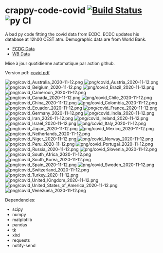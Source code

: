 # crappy-code-covid [![Build Status](https://cloud.drone.io/api/badges/a-lemonnier/crappy-code-covid/status.svg)](https://cloud.drone.io/a-lemonnier/crappy-code-covid) ![py CI](https://github.com/a-lemonnier/crappy-code-covid/workflows/py%20CI/badge.svg)
 
A bad py code fitting the covid data from ECDC. ECDC updates his database at 12h00 CEST atm. Demographic data are from World Bank.
 
- [ECDC Data](https://www.ecdc.europa.eu/en/publications-data/download-todays-data-geographic-distribution-covid-19-cases-worldwide)
- [WB Data](https://data.worldbank.org/indicator/sp.pop.totl)
 
 
Mise à jour quotidienne automatique par action github.
 
Version pdf: [covid.pdf](https://github.com/a-lemonnier/crappy-code-covid/raw/master/covid.pdf)
 
![png/covid_Australia_2020-11-12.png](png/covid_Australia_2020-11-12.png)
![png/covid_Austria_2020-11-12.png](png/covid_Austria_2020-11-12.png)
![png/covid_Belgium_2020-11-12.png](png/covid_Belgium_2020-11-12.png)
![png/covid_Brazil_2020-11-12.png](png/covid_Brazil_2020-11-12.png)
![png/covid_Cameroon_2020-11-12.png](png/covid_Cameroon_2020-11-12.png)
![png/covid_Canada_2020-11-12.png](png/covid_Canada_2020-11-12.png)
![png/covid_Chile_2020-11-12.png](png/covid_Chile_2020-11-12.png)
![png/covid_China_2020-11-12.png](png/covid_China_2020-11-12.png)
![png/covid_Colombia_2020-11-12.png](png/covid_Colombia_2020-11-12.png)
![png/covid_Ecuador_2020-11-12.png](png/covid_Ecuador_2020-11-12.png)
![png/covid_France_2020-11-12.png](png/covid_France_2020-11-12.png)
![png/covid_Germany_2020-11-12.png](png/covid_Germany_2020-11-12.png)
![png/covid_India_2020-11-12.png](png/covid_India_2020-11-12.png)
![png/covid_Iran_2020-11-12.png](png/covid_Iran_2020-11-12.png)
![png/covid_Ireland_2020-11-12.png](png/covid_Ireland_2020-11-12.png)
![png/covid_Israel_2020-11-12.png](png/covid_Israel_2020-11-12.png)
![png/covid_Italy_2020-11-12.png](png/covid_Italy_2020-11-12.png)
![png/covid_Japan_2020-11-12.png](png/covid_Japan_2020-11-12.png)
![png/covid_Mexico_2020-11-12.png](png/covid_Mexico_2020-11-12.png)
![png/covid_Netherlands_2020-11-12.png](png/covid_Netherlands_2020-11-12.png)
![png/covid_Niger_2020-11-12.png](png/covid_Niger_2020-11-12.png)
![png/covid_Norway_2020-11-12.png](png/covid_Norway_2020-11-12.png)
![png/covid_Peru_2020-11-12.png](png/covid_Peru_2020-11-12.png)
![png/covid_Portugal_2020-11-12.png](png/covid_Portugal_2020-11-12.png)
![png/covid_Russia_2020-11-12.png](png/covid_Russia_2020-11-12.png)
![png/covid_Slovenia_2020-11-12.png](png/covid_Slovenia_2020-11-12.png)
![png/covid_South_Africa_2020-11-12.png](png/covid_South_Africa_2020-11-12.png)
![png/covid_South_Korea_2020-11-12.png](png/covid_South_Korea_2020-11-12.png)
![png/covid_Spain_2020-11-12.png](png/covid_Spain_2020-11-12.png)
![png/covid_Sweden_2020-11-12.png](png/covid_Sweden_2020-11-12.png)
![png/covid_Switzerland_2020-11-12.png](png/covid_Switzerland_2020-11-12.png)
![png/covid_Turkey_2020-11-12.png](png/covid_Turkey_2020-11-12.png)
![png/covid_United_Kingdom_2020-11-12.png](png/covid_United_Kingdom_2020-11-12.png)
![png/covid_United_States_of_America_2020-11-12.png](png/covid_United_States_of_America_2020-11-12.png)
![png/covid_Venezuela_2020-11-12.png](png/covid_Venezuela_2020-11-12.png)
 
Dependencies:
- scipy
- numpy
- matplotlib
- pandas
- tk
- xlrd
- requests
- notify-send
